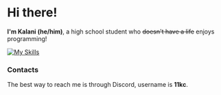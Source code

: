 # Hi there!
**I'm Kalani (he/him)**, a high school student who ~~doesn't have a life~~ enjoys programming!

[![My Skills](https://skillicons.dev/icons?i=linux,html,css,bash,c,go)](https://skillicons.dev)

<!-- <a href="https://github.com/anuraghazra/github-readme-stats">
  <img height=200 align="center" src="https://github-readme-stats.vercel.app/api?username=12kc" />
</a> 
Commented until site is working again
-->

### Contacts
The best way to reach me is through Discord, username is **11kc**.
